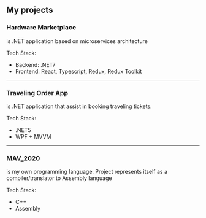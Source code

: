 </div>
<h2>My projects</h2>

<h3>Hardware Marketplace</h3>
<p>is .NET application based on microservices architecture</p>
<p>Tech Stack: 
  <ul>
    <li>Backend: .NET7</li>
    <li>Frontend: React, Typescript, Redux, Redux Toolkit</li>
</ul>

<hr />

<h3>Traveling Order App</h3>
<p>is .NET application that assist in booking traveling tickets.
<p>Tech Stack: 
<ul>
    <li>.NET5</li>
    <li>WPF + MVVM</li>
</ul>
<hr />

<h3>MAV_2020</h3>
<p>is my own programming language. Project represents itself as a compiler/translator to Assembly language</p>
<p>Tech Stack: 
<ul>
    <li>C++</li>
    <li>Assembly</li>
</ul>
